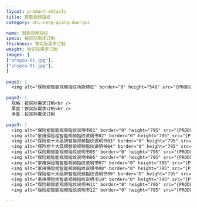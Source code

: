 ```yaml
---
layout: product-details
title: 智能视频指纹
category: zhi-neng-qiang-dan-gui

name: 智能视频指纹
specs: 按实际需求订制
thickness: 按实际需求订制
weight: 按实际需求订制
images: [
["znspzw-01.jpg"],
["znspzw-01.jpg"],
]

page1: |
  <img alt="保险柜智能视频指纹功能特征" border="0" height="548" src="{PRODUCT_IMAGES}products/znspzw-gn.jpg" width="538" />

page2: |
  规格：按实际需求订制<br />
  厚度：按实际需求订制<br />
  净重：按实际需求订制

page3: |
  <img alt="保险柜智能视频指纹说明书01" border="0" height="795" src="{PRODUCT_IMAGES}products/fg-sm01.jpg" width="538" /><br />
  <img alt="家用保险柜智能视频指纹说明书02" border="0" height="795" src="{PRODUCT_IMAGES}products/fg-sm02.jpg" width="538" /><br />
  <img alt="保险柜十大品牌智能视频指纹说明书03" border="0" height="795" src="{PRODUCT_IMAGES}products/fg-sm03.jpg" width="538" /><br />
  <img alt="保险柜十大品牌智能视频指纹说明书04" border="0" height="795" src="{PRODUCT_IMAGES}products/fg-sm04.jpg" width="538" /><br />
  <img alt="保险箱智能视频指纹说明书05" border="0" height="795" src="{PRODUCT_IMAGES}products/fg-sm05.jpg" width="538" /><br />
  <img alt="保险箱智能视频指纹说明书06" border="0" height="795" src="{PRODUCT_IMAGES}products/fg-sm06.jpg" width="538" /><br />
  <img alt="家用保险箱智能视频指纹说明书07" border="0" height="795" src="{PRODUCT_IMAGES}products/fg-sm07.jpg" width="538" /><br />
  <img alt="家用保险柜智能视频指纹说明书08" border="0" height="795" src="{PRODUCT_IMAGES}products/fg-sm08.jpg" width="538" /><br />
  <img alt="保险柜十大品牌智能视频指纹说明书09" border="0" height="795" src="{PRODUCT_IMAGES}products/fg-sm09.jpg" width="538" /><br />
  <img alt="家用保险柜智能视频指纹说明书10" border="0" height="795" src="{PRODUCT_IMAGES}products/fg-sm10.jpg" width="538" /><br />
  <img alt="保险箱智能视频指纹说明书11" border="0" height="795" src="{PRODUCT_IMAGES}products/fg-sm11.jpg" width="538" /><br />
  <img alt="保险柜智能视频指纹说明书12" border="0" height="795" src="{PRODUCT_IMAGES}products/fg-sm12.jpg" width="538" />

---
```

